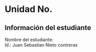 # Unidad No. 
## Información del estudiante  
Nombre del estudiante:  
Id.: Juan Sebastian Nieto contreras

